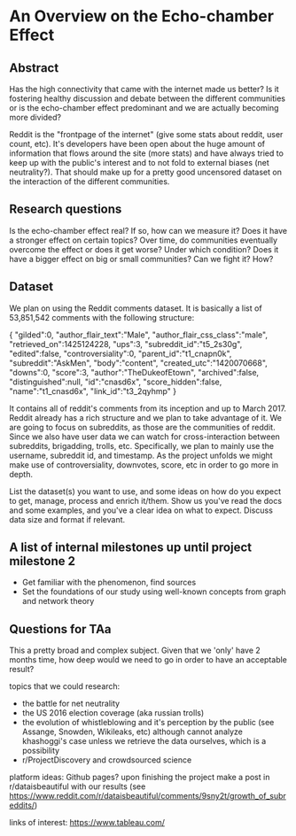 # An Overview on the Echo-chamber Effect

## Abstract
Has the high connectivity that came with the internet made us better? Is it fostering healthy discussion and debate between the different communities or is the echo-chamber effect predominant and we are actually becoming more divided?

Reddit is the "frontpage of the internet" (give some stats about reddit, user count, etc). It's developers have been open about the huge amount of information that flows around the site (more stats) and have always tried to keep up with the public's interest and to not fold to external biases (net neutrality?). That should make up for a pretty good uncensored dataset on the interaction of the different communities.

## Research questions
Is the echo-chamber effect real? If so, how can we measure it?
Does it have a stronger effect on certain topics? 
Over time, do communities eventually overcome the effect or does it get worse? Under which condition?
Does it have a bigger effect on big or small communities?
Can we fight it? How?

## Dataset
We plan on using the Reddit comments dataset. It is basically a list of 53,851,542 comments with the following structure:

{
   "gilded":0,
   "author_flair_text":"Male",
   "author_flair_css_class":"male",
   "retrieved_on":1425124228,
   "ups":3,
   "subreddit_id":"t5_2s30g",
   "edited":false,
   "controversiality":0,
   "parent_id":"t1_cnapn0k",
   "subreddit":"AskMen",
   "body":"content",
   "created_utc":"1420070668",
   "downs":0,
   "score":3,
   "author":"TheDukeofEtown",
   "archived":false,
   "distinguished":null,
   "id":"cnasd6x",
   "score_hidden":false,
   "name":"t1_cnasd6x",
   "link_id":"t3_2qyhmp"
}

It contains all of reddit's comments from its inception and up to March 2017. Reddit already has a rich structure and we plan to take advantage of it. We are going to focus on subreddits, as those are the communities of reddit. Since we also have user data we can watch for cross-interaction between subreddits, brigadding, trolls, etc. 
Specifically, we plan to mainly use the username, subreddit id, and timestamp. As the project unfolds we might make use of controversiality, downvotes, score, etc in order to go more in depth.

List the dataset(s) you want to use, and some ideas on how do you expect to get, manage, process and enrich it/them. Show us you've read the docs and some examples, and you've a clear idea on what to expect. Discuss data size and format if relevant.

## A list of internal milestones up until project milestone 2
- Get familiar with the phenomenon, find sources
- Set the foundations of our study using well-known concepts from graph and network theory

## Questions for TAa
This a pretty broad and complex subject. Given that we 'only' have 2 months time, how deep would we need to go in order to have an acceptable result?

topics that we could research:
- the battle for net neutrality
- the US 2016 election coverage (aka russian trolls)
- the evolution of whistleblowing and it's perception by the public (see Assange, Snowden, Wikileaks, etc) although cannot analyze khashoggi's case unless we retrieve the data ourselves, which is a possibility
- r/ProjectDiscovery and crowdsourced science

platform ideas:
Github pages?
upon finishing the project make a post in r/dataisbeautiful
with our results (see https://www.reddit.com/r/dataisbeautiful/comments/9sny2t/growth_of_subreddits/)

links of interest:
https://www.tableau.com/
